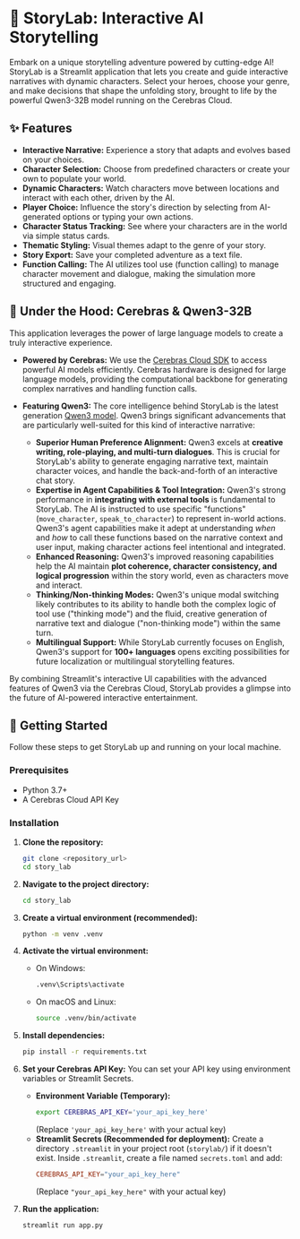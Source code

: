 # 🧪 StoryLab: Interactive AI Storytelling

Embark on a unique storytelling adventure powered by cutting-edge AI! StoryLab is a Streamlit application that lets you create and guide interactive narratives with dynamic characters. Select your heroes, choose your genre, and make decisions that shape the unfolding story, brought to life by the powerful Qwen3-32B model running on the Cerebras Cloud.

## ✨ Features

*   **Interactive Narrative:** Experience a story that adapts and evolves based on your choices.
*   **Character Selection:** Choose from predefined characters or create your own to populate your world.
*   **Dynamic Characters:** Watch characters move between locations and interact with each other, driven by the AI.
*   **Player Choice:** Influence the story's direction by selecting from AI-generated options or typing your own actions.
*   **Character Status Tracking:** See where your characters are in the world via simple status cards.
*   **Thematic Styling:** Visual themes adapt to the genre of your story.
*   **Story Export:** Save your completed adventure as a text file.
*   **Function Calling:** The AI utilizes tool use (function calling) to manage character movement and dialogue, making the simulation more structured and engaging.

## 🧠 Under the Hood: Cerebras & Qwen3-32B

This application leverages the power of large language models to create a truly interactive experience.

*   **Powered by Cerebras:** We use the [Cerebras Cloud SDK](https://www.cerebras.net/cloud/) to access powerful AI models efficiently. Cerebras hardware is designed for large language models, providing the computational backbone for generating complex narratives and handling function calls.

*   **Featuring Qwen3:** The core intelligence behind StoryLab is the latest generation [Qwen3 model](https://qwenlm.github.io/blog/qwen3/). Qwen3 brings significant advancements that are particularly well-suited for this kind of interactive narrative:
    *   **Superior Human Preference Alignment:** Qwen3 excels at **creative writing, role-playing, and multi-turn dialogues**. This is crucial for StoryLab's ability to generate engaging narrative text, maintain character voices, and handle the back-and-forth of an interactive chat story.
    *   **Expertise in Agent Capabilities & Tool Integration:** Qwen3's strong performance in **integrating with external tools** is fundamental to StoryLab. The AI is instructed to use specific "functions" (`move_character`, `speak_to_character`) to represent in-world actions. Qwen3's agent capabilities make it adept at understanding *when* and *how* to call these functions based on the narrative context and user input, making character actions feel intentional and integrated.
    *   **Enhanced Reasoning:** Qwen3's improved reasoning capabilities help the AI maintain **plot coherence, character consistency, and logical progression** within the story world, even as characters move and interact.
    *   **Thinking/Non-thinking Modes:** Qwen3's unique modal switching likely contributes to its ability to handle both the complex logic of tool use ("thinking mode") and the fluid, creative generation of narrative text and dialogue ("non-thinking mode") within the same turn.
    *   **Multilingual Support:** While StoryLab currently focuses on English, Qwen3's support for **100+ languages** opens exciting possibilities for future localization or multilingual storytelling features.

By combining Streamlit's interactive UI capabilities with the advanced features of Qwen3 via the Cerebras Cloud, StoryLab provides a glimpse into the future of AI-powered interactive entertainment.

## 🚀 Getting Started

Follow these steps to get StoryLab up and running on your local machine.

### Prerequisites

*   Python 3.7+
*   A Cerebras Cloud API Key

### Installation

1.  **Clone the repository:**
    ```bash
    git clone <repository_url>
    cd story_lab
    ```

2.  **Navigate to the project directory:**
    ```bash
    cd story_lab
    ```

3.  **Create a virtual environment (recommended):**
    ```bash
    python -m venv .venv
    ```

4.  **Activate the virtual environment:**
    *   On Windows:
        ```bash
        .venv\Scripts\activate
        ```
    *   On macOS and Linux:
        ```bash
        source .venv/bin/activate
        ```

5.  **Install dependencies:**
    ```bash
    pip install -r requirements.txt
    ```

6.  **Set your Cerebras API Key:**
    You can set your API key using environment variables or Streamlit Secrets.
    *   **Environment Variable (Temporary):**
        ```bash
        export CEREBRAS_API_KEY='your_api_key_here'
        ```
        (Replace `'your_api_key_here'` with your actual key)
    *   **Streamlit Secrets (Recommended for deployment):**
        Create a directory `.streamlit` in your project root (`storylab/`) if it doesn't exist. Inside `.streamlit`, create a file named `secrets.toml` and add:
        ```toml
        CEREBRAS_API_KEY="your_api_key_here"
        ```
        (Replace `"your_api_key_here"` with your actual key)

7.  **Run the application:**
    ```bash
    streamlit run app.py
    ```

